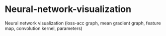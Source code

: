 # Neural-network-visualization
Neural network visualization (loss-acc graph, mean gradient graph, feature map, convolution kernel, parameters)
